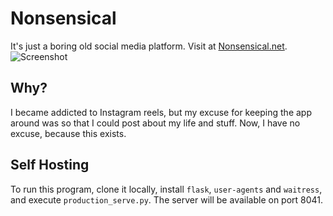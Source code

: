 # Nonsensical
It's just a boring old social media platform.
Visit at [Nonsensical.net](https://nonsensical.net).
![Screenshot](https://hc-cdn.hel1.your-objectstorage.com/s/v3/55d31f71c2c7b30aa093ba19495f1c62ae602831_image.png)
## Why?
I became addicted to Instagram reels, but my excuse for keeping the app around was so that I could post about my life and stuff. Now, I have no excuse, because this exists.
## Self Hosting
To run this program, clone it locally, install `flask`, `user-agents` and `waitress`, and execute `production_serve.py`. The server will be available on port 8041.